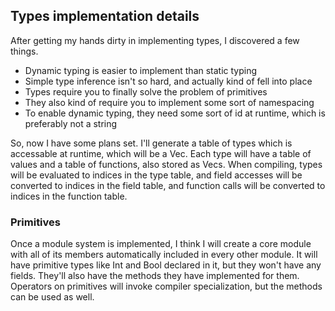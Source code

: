 ## Types implementation details

After getting my hands dirty in implementing types, I discovered a few things.

- Dynamic typing is easier to implement than static typing
- Simple type inference isn't so hard, and actually kind of fell into place
- Types require you to finally solve the problem of primitives
- They also kind of require you to implement some sort of namespacing
- To enable dynamic typing, they need some sort of id at runtime, which is preferably not a string

So, now I have some plans set. I'll generate a table of types which is accessable at runtime, which will be a Vec. Each type will have a table of values and a table of functions, also stored as Vecs. When compiling, types will be evaluated to indices in the type table, and field accesses will be converted to indices in the field table, and function calls will be converted to indices in the function table. 

### Primitives

Once a module system is implemented, I think I will create a core module with all of its members automatically included in every other module. It will have primitive types like Int and Bool declared in it, but they won't have any fields. They'll also have the methods they have implemented for them. Operators on primitives will invoke compiler specialization, but the methods can be used as well.